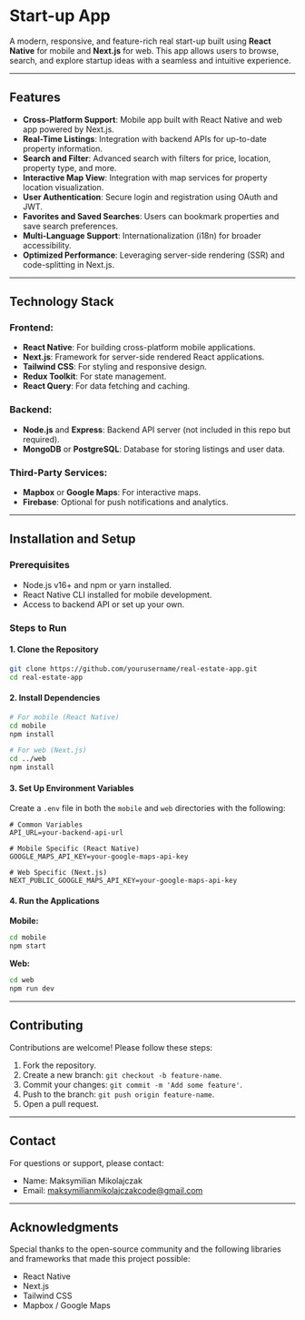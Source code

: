 # Start-up App

A modern, responsive, and feature-rich real start-up built using **React Native** for mobile and **Next.js** for web. This app allows users to browse, search, and explore startup ideas with a seamless and intuitive experience.

---

## Features

- **Cross-Platform Support**: Mobile app built with React Native and web app powered by Next.js.
- **Real-Time Listings**: Integration with backend APIs for up-to-date property information.
- **Search and Filter**: Advanced search with filters for price, location, property type, and more.
- **Interactive Map View**: Integration with map services for property location visualization.
- **User Authentication**: Secure login and registration using OAuth and JWT.
- **Favorites and Saved Searches**: Users can bookmark properties and save search preferences.
- **Multi-Language Support**: Internationalization (i18n) for broader accessibility.
- **Optimized Performance**: Leveraging server-side rendering (SSR) and code-splitting in Next.js.

---

## Technology Stack

### Frontend:
- **React Native**: For building cross-platform mobile applications.
- **Next.js**: Framework for server-side rendered React applications.
- **Tailwind CSS**: For styling and responsive design.
- **Redux Toolkit**: For state management.
- **React Query**: For data fetching and caching.

### Backend:
- **Node.js** and **Express**: Backend API server (not included in this repo but required).
- **MongoDB** or **PostgreSQL**: Database for storing listings and user data.

### Third-Party Services:
- **Mapbox** or **Google Maps**: For interactive maps.
- **Firebase**: Optional for push notifications and analytics.

---

## Installation and Setup

### Prerequisites
- Node.js v16+ and npm or yarn installed.
- React Native CLI installed for mobile development.
- Access to backend API or set up your own.

### Steps to Run

#### 1. Clone the Repository
```bash
git clone https://github.com/yourusername/real-estate-app.git
cd real-estate-app
```

#### 2. Install Dependencies
```bash
# For mobile (React Native)
cd mobile
npm install

# For web (Next.js)
cd ../web
npm install
```

#### 3. Set Up Environment Variables
Create a `.env` file in both the `mobile` and `web` directories with the following:

```env
# Common Variables
API_URL=your-backend-api-url

# Mobile Specific (React Native)
GOOGLE_MAPS_API_KEY=your-google-maps-api-key

# Web Specific (Next.js)
NEXT_PUBLIC_GOOGLE_MAPS_API_KEY=your-google-maps-api-key
```

#### 4. Run the Applications

**Mobile:**
```bash
cd mobile
npm start
```

**Web:**
```bash
cd web
npm run dev
```

---



## Contributing

Contributions are welcome! Please follow these steps:
1. Fork the repository.
2. Create a new branch: `git checkout -b feature-name`.
3. Commit your changes: `git commit -m 'Add some feature'`.
4. Push to the branch: `git push origin feature-name`.
5. Open a pull request.

---



## Contact

For questions or support, please contact:
- Name: Maksymilian Mikolajczak
- Email: maksymilianmikolajczakcode@gmail.com

---

## Acknowledgments

Special thanks to the open-source community and the following libraries and frameworks that made this project possible:
- React Native
- Next.js
- Tailwind CSS
- Mapbox / Google Maps
